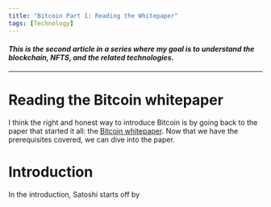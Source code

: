 ```yaml
---
title: "Bitcoin Part 1: Reading the Whitepaper"
tags: [Technology]
---
```


#### _This is the second article in a series where my goal is to understand the blockchain, NFTS, and the related technologies._

----------------------------

# Reading the Bitcoin whitepaper

I think the right and honest way to introduce Bitcoin is by going back to the paper that started it all: the [Bitcoin whitepaper](https://bitcoin.org/bitcoin.pdf). Now that we have the prerequisites covered, we can dive into the paper.

# Introduction

In the introduction, Satoshi starts off by 
